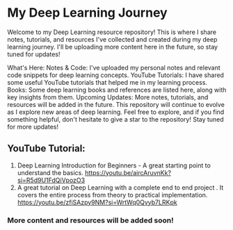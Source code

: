 # My Deep Learning Journey
Welcome to my Deep Learning resource repository! This is where I share notes, tutorials, and resources I've collected and created during my deep learning journey. I'll be uploading more content here in the future, so stay tuned for updates!

What's Here:
Notes & Code: I've uploaded my personal notes and relevant code snippets for deep learning concepts.
YouTube Tutorials: I have shared some useful YouTube tutorials that helped me in my learning process.
Books: Some deep learning books and references are listed here, along with key insights from them.
Upcoming Updates:
More notes, tutorials, and resources will be added in the future. This repository will continue to evolve as I explore new areas of deep learning.
Feel free to explore, and if you find something helpful, don't hesitate to give a star to the repository! Stay tuned for more updates!


## YouTube Tutorial:
1) Deep Learning Introduction for Beginners - A great starting point to understand the basics.
https://youtu.be/aircAruvnKk?si=R5d9U1FdQiVpozO3
2) A great tutorial on Deep Learning with a complete end to end  project . It covers the entire process from theory to practical implementation.
https://youtu.be/zfiSAzpy9NM?si=WrtWq0Qvyb7LRKpk


### More content and resources will be added soon!
